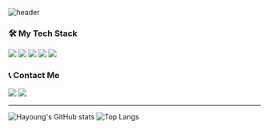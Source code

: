 ![header](https://capsule-render.vercel.app/api?type=waving&color=f8e2cf&height=200&section=header&text=Hayoung%20Lee&fontSize=40&fontAlign=20&fontAlignY=35&fontColor=fff)

### 🛠 My Tech Stack

![](https://img.shields.io/badge/React-61dafb?style=for-the-badge&logo=React&logoColor=black)
![](https://img.shields.io/badge/Typescript-3178C6?style=for-the-badge&logo=Typescript&logoColor=white)
![](https://img.shields.io/badge/Javascript-F7DF1E?style=for-the-badge&logo=Javascript&logoColor=black)
![](https://img.shields.io/badge/Redux-764ABC?style=for-the-badge&logo=Redux&logoColor=white)
![](https://img.shields.io/badge/styled_components-DB7093?style=for-the-badge&logo=styled-components&logoColor=white)


### 📞 Contact Me
![](https://img.shields.io/badge/hay0914@gmail.com-red?style=for-the-badge&logo=Gmail&logoColor=white)
![](https://img.shields.io/badge/linkedin-0A66C2?style=for-the-badge&logo=Linkedin&logoColor=white%link=https://www.linkedin.com/in/hayoung-lee-868a8a16a/)

--------------------

![Hayoung's GitHub stats](https://github-readme-stats.vercel.app/api?username=pumpkinmoonshine&show_icons=true)
![Top Langs](https://github-readme-stats.vercel.app/api/top-langs/?username=pumpkinmoonshine)
